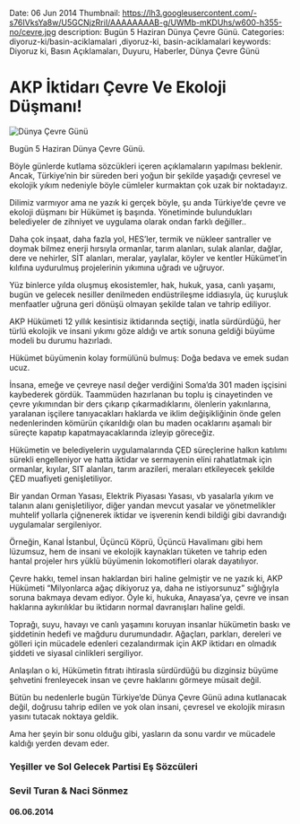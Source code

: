 Date: 06 Jun 2014
Thumbnail: https://lh3.googleusercontent.com/-s76IVksYa8w/U5GCNjzRriI/AAAAAAAAB-g/UWMb-mKDUhs/w600-h355-no/cevre.jpg
description: Bugün 5 Haziran Dünya Çevre Günü.
Categories: diyoruz-ki/basin-aciklamalari ,diyoruz-ki, basin-aciklamalari
keywords: Diyoruz ki, Basın Açıklamaları, Duyuru, Haberler, Dünya Çevre Günü

# AKP İktidarı Çevre Ve Ekoloji Düşmanı!

![Dünya Çevre Günü](https://lh3.googleusercontent.com/-s76IVksYa8w/U5GCNjzRriI/AAAAAAAAB-g/UWMb-mKDUhs/w600-h355-no/cevre.jpg)

Bugün 5 Haziran Dünya Çevre Günü. 

Böyle günlerde kutlama sözcükleri içeren açıklamaların yapılması beklenir. Ancak, Türkiye’nin bir süreden beri yoğun bir şekilde yaşadığı çevresel ve ekolojik yıkım nedeniyle böyle cümleler kurmaktan çok uzak bir noktadayız.

Dilimiz varmıyor ama ne yazık ki gerçek böyle, şu anda Türkiye’de çevre ve ekoloji düşmanı bir Hükümet iş başında. Yönetiminde bulundukları belediyeler de zihniyet ve uygulama olarak ondan farklı değiller.. 

Daha çok inşaat, daha fazla yol, HES’ler, termik ve nükleer santraller ve doymak bilmez enerji hırsıyla ormanlar, tarım alanları, sulak alanlar, dağlar, dere ve nehirler, SİT alanları, meralar, yaylalar, köyler ve kentler Hükümet’in kılıfına uydurulmuş projelerinin yıkımına uğradı ve uğruyor.

Yüz binlerce yılda oluşmuş ekosistemler, hak, hukuk, yasa, canlı yaşamı, bugün ve gelecek nesiller denilmeden endüstrileşme iddiasıyla, üç kuruşluk menfaatler uğruna geri dönüşü olmayan şekilde talan ve tahrip ediliyor. 

AKP Hükümeti 12 yıllık kesintisiz iktidarında seçtiği, inatla sürdürdüğü, her türlü ekolojik ve insani yıkımı göze aldığı ve artık sonuna geldiği büyüme modeli bu durumu hazırladı.

Hükümet büyümenin kolay formülünü bulmuş: Doğa bedava ve emek sudan ucuz. 

İnsana, emeğe ve çevreye nasıl değer verdiğini Soma’da 301 maden işçisini kaybederek gördük. Taammüden hazırlanan bu toplu iş cinayetinden ve çevre yıkımından bir ders çıkarıp çıkarmadıklarını, ölenlerin yakınlarına, yaralanan işçilere tanıyacakları haklarda ve iklim değişikliğinin önde gelen nedenlerinden kömürün çıkarıldığı olan bu maden ocaklarını aşamalı bir süreçte kapatıp kapatmayacaklarında izleyip göreceğiz. 

Hükümetin ve belediyelerin uygulamalarında ÇED süreçlerine halkın katılımı sürekli engelleniyor ve hatta iktidar ve sermayenin elini rahatlatmak için ormanlar, kıyılar, SIT alanları, tarım arazileri, meraları etkileyecek şekilde ÇED muafiyeti genişletiliyor.

Bir yandan Orman Yasası, Elektrik Piyasası Yasası, vb yasalarla yıkım ve talanın alanı genişletiliyor, diğer yandan mevcut yasalar ve yönetmelikler muhtelif yollarla çiğnenerek iktidar ve işverenin kendi bildiği gibi davrandığı uygulamalar sergileniyor. 

Örneğin, Kanal İstanbul, Üçüncü Köprü, Üçüncü Havalimanı gibi hem lüzumsuz, hem de insani ve ekolojik kaynakları tüketen ve tahrip eden hantal projeler hırs yüklü büyümenin lokomotifleri olarak dayatılıyor.

Çevre hakkı, temel insan haklardan biri haline gelmiştir ve ne yazık ki, AKP Hükümeti “Milyonlarca ağaç dikiyoruz ya, daha ne istiyorsunuz” sığlığıyla soruna bakmaya devam ediyor. Öyle ki, hukuka, Anayasa’ya, çevre ve insan haklarına aykırılıklar bu iktidarın normal davranışları haline geldi.

Toprağı, suyu, havayı ve canlı yaşamını koruyan insanlar hükümetin baskı ve şiddetinin hedefi ve mağduru durumundadır. Ağaçları, parkları, dereleri ve gölleri için mücadele edenleri cezalandırmak için AKP iktidarı en olmadık şiddeti ve siyasal cinlikleri sergiliyor.

 Anlaşılan o ki, Hükümetin fıtratı ihtirasla sürdürdüğü bu dizginsiz büyüme şehvetini frenleyecek insan ve çevre haklarını görmeye müsait değil. 

Bütün bu nedenlerle bugün Türkiye’de Dünya Çevre Günü adına kutlanacak değil, doğrusu tahrip edilen ve yok olan insani, çevresel ve ekolojik mirasın yasını tutacak noktaya geldik. 

Ama her şeyin bir sonu olduğu gibi, yasların da sonu vardır ve mücadele kaldığı yerden devam eder.



### Yeşiller ve Sol Gelecek Partisi Eş Sözcüleri
### Sevil Turan & Naci Sönmez

#### 06.06.2014
